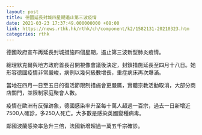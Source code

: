 ```yaml
---
layout: post
title: 德國延長封城四星期遏止第三波疫情
date: 2021-03-23 17:37:49.000000000 +08:00
link: https://news.rthk.hk/rthk/ch/component/k2/1582131-20210323.htm
categories: rthk
---
```


德國政府宣布再延長封城措施四個星期，遏止第三波新型肺炎疫情。

總理默克爾與地方政府首長召開視像會議後決定，封鎖措施延長至四月十八日。她形容德國疫情非常嚴峻，病例以幾何級數增長，重症病床再次爆滿。

當地在四月一日至五日的復活節限制措施會更嚴厲，實體宗教活動取消，大部分商店關門，並限制家庭聚會人數。

疫情在歐洲有反彈跡象，德國感染率升至每十萬人超過一百宗，過去一日新增近7500人確診，多250人死亡。大多數是感染英國變種病毒。

鄰國波蘭感染率急升三倍，法國新增超過一萬五千宗確診。
